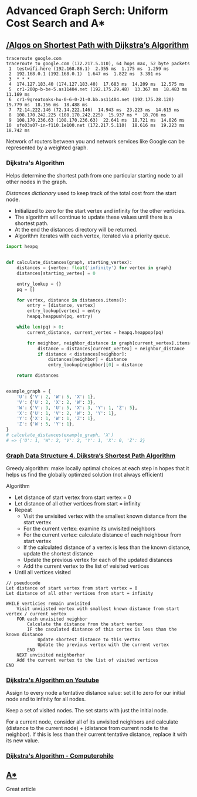 # Advanced Graph Serch: Uniform Cost Search and A*

## [/Algos on Shortest Path with Dijkstra’s Algorithm](https://bradfieldcs.com/algos/graphs/dijkstras-algorithm/)

```
traceroute google.com
traceroute to google.com (172.217.5.110), 64 hops max, 52 byte packets
 1  testwifi.here (192.168.86.1)  2.355 ms  1.175 ms  1.259 ms
 2  192.168.0.1 (192.168.0.1)  1.647 ms  1.822 ms  3.391 ms
 3  * * *
 4  174.127.183.40 (174.127.183.40)  17.683 ms  14.209 ms  12.575 ms
 5  cr1-200p-b-be-5.as11404.net (192.175.29.48)  13.367 ms  18.483 ms  11.169 ms
 6  cr1-9greatoaks-hu-0-6-0-21-0.bb.as11404.net (192.175.28.120)  19.779 ms  18.156 ms  18.488 ms
 7  72.14.222.146 (72.14.222.146)  14.943 ms  23.223 ms  14.615 ms
 8  108.170.242.225 (108.170.242.225)  15.937 ms *  18.706 ms
 9  108.170.236.63 (108.170.236.63)  22.641 ms  18.721 ms  14.026 ms
10  sfo03s07-in-f110.1e100.net (172.217.5.110)  18.616 ms  19.223 ms  18.742 ms
```

Network of routers between you and network services like Google can be represented by a weighted graph.

### Dijkstra's Algorithm

Helps determine the shortest path from one particular starting node to all other nodes in the graph.

*Distances dictionary* used to keep track of the total cost from the start node.
* Initialized to zero for the start vertex and infinity for the other verticies.
* The algorithm will continue to update these values until there is a shortest path.
* At the end the distances directory will be returned.
* Algorithm iterates with each vertex, iterated via a priority queue.

```python
import heapq


def calculate_distances(graph, starting_vertex):
    distances = {vertex: float('infinity') for vertex in graph}
    distances[starting_vertex] = 0

    entry_lookup = {}
    pq = []

    for vertex, distance in distances.items():
        entry = [distance, vertex]
        entry_lookup[vertex] = entry
        heapq.heappush(pq, entry)

    while len(pq) > 0:
        current_distance, current_vertex = heapq.heappop(pq)

        for neighbor, neighbor_distance in graph[current_vertex].items():
            distance = distances[current_vertex] + neighbor_distance
            if distance < distances[neighbor]:
                distances[neighbor] = distance
                entry_lookup[neighbor][0] = distance

    return distances


example_graph = {
    'U': {'V': 2, 'W': 5, 'X': 1},
    'V': {'U': 2, 'X': 2, 'W': 3},
    'W': {'V': 3, 'U': 5, 'X': 3, 'Y': 1, 'Z': 5},
    'X': {'U': 1, 'V': 2, 'W': 3, 'Y': 1},
    'Y': {'X': 1, 'W': 1, 'Z': 1},
    'Z': {'W': 5, 'Y': 1},
}
# calculate_distances(example_graph, 'X')
# => {'U': 1, 'W': 2, 'V': 2, 'Y': 1, 'X': 0, 'Z': 2}
```

### [Graph Data Structure 4. Dijkstra’s Shortest Path Algorithm](https://www.youtube.com/watch?v=pVfj6mxhdMw)

Greedy algorithm: make locally optimal choices at each step in hopes that it helps us find the globally optimzed solution (not always efficient)

Algorithm
* Let distance of start vertex from start vertex = 0
* Let distance of all other vertices from start = infinity
* Repeat
  * Visit the unvisited vertex with the smallest known distance from the start vertex
  * For the current vertex: examine its unvisited neighbors
  * For the current vertex: calculate distance of each neighbour from start vertex
  * If the calculated distance of a vertex is less than the known distance, update the shortest distance
  * Update the previous vertex for each of the updated distances
  * Add the current vertex to the list of veisited vertices
* Until all vertices visited

```
// pseudocode
Let distance of start vertex from start vertex = 0
Let distance of all other vertices from start = infinity

WHILE verticies remain unvisited
	Visit unviisted vertex with smallest known distance from start vertex / current vertex
	FOR each unvisited neighbor
		Calculate the distance from the start vertex
		IF the caculated distance of this certex is less than the known distance
			Update shortest distance to this vertex
			Update the previous vertex with the current vertex
		END
	NEXT unvisited neighborhor
	Add the current vertex to the list of visited vertices
END
```

### [Dijkstra's Algorithm on Youtube](https://www.youtube.com/watch?v=gdmfOwyQlcI)

Assign to every node a tentative distance value: set it to zero for our initial node and to infinity for all nodes.

Keep a set of visited nodes. The set starts with just the initial node.

For a current node, consider all of its unvisited neighbors and calculate (distance to the current node) + (distance from current node to the neighbor). If this is less than their current tentative distance, replace it with its new value.

### [Dijkstra's Algorithm - Computerphile](https://www.youtube.com/watch?v=GazC3A4OQTE)

## [A*](https://www.redblobgames.com/pathfinding/a-star/introduction.html)

Great article
